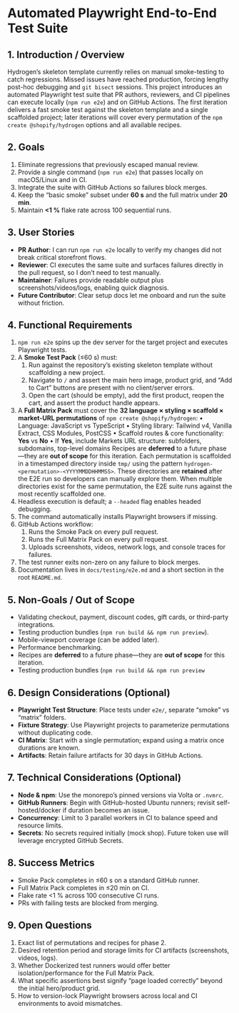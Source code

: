 # Automated Playwright End-to-End Test Suite

## 1. Introduction / Overview
Hydrogen’s skeleton template currently relies on manual smoke-testing to catch regressions. Missed issues have reached production, forcing lengthy post-hoc debugging and `git bisect` sessions. This project introduces an automated Playwright test suite that PR authors, reviewers, and CI pipelines can execute locally (`npm run e2e`) and on GitHub Actions. The first iteration delivers a fast smoke test against the skeleton template and a single scaffolded project; later iterations will cover every permutation of the `npm create @shopify/hydrogen` options and all available recipes.

## 2. Goals
1. Eliminate regressions that previously escaped manual review.
2. Provide a single command (`npm run e2e`) that passes locally on macOS/Linux and in CI.
3. Integrate the suite with GitHub Actions so failures block merges.
4. Keep the “basic smoke” subset under **60 s** and the full matrix under **20 min**.
5. Maintain **<1 %** flake rate across 100 sequential runs.

## 3. User Stories
* **PR Author**: I can run `npm run e2e` locally to verify my changes did not break critical storefront flows.
* **Reviewer**: CI executes the same suite and surfaces failures directly in the pull request, so I don’t need to test manually.
* **Maintainer**: Failures provide readable output plus screenshots/videos/logs, enabling quick diagnosis.
* **Future Contributor**: Clear setup docs let me onboard and run the suite without friction.

## 4. Functional Requirements
1. `npm run e2e` spins up the dev server for the target project and executes Playwright tests.
2. A **Smoke Test Pack** (≤60 s) must:
   1. Run against the repository’s existing skeleton template without scaffolding a new project.
   2. Navigate to `/` and assert the main hero image, product grid, and “Add to Cart” buttons are present with no client/server errors.
   3. Open the cart (should be empty), add the first product, reopen the cart, and assert the product handle appears.
3. A **Full Matrix Pack** must cover the **32 language × styling × scaffold × market-URL permutations** of `npm create @shopify/hydrogen`:
   • Language: JavaScript vs TypeScript
   • Styling library: Tailwind v4, Vanilla Extract, CSS Modules, PostCSS
   • Scaffold routes & core functionality: **Yes** vs **No**
       • If **Yes**, include Markets URL structure: subfolders, subdomains, top-level domains
   Recipes are **deferred** to a future phase—they are **out of scope** for this iteration. Each permutation is scaffolded in a timestamped directory inside `tmp/` using the pattern `hydrogen-<permutation>-<YYYYMMDDHHMMSS>`. These directories are **retained** after the E2E run so developers can manually explore them. When multiple directories exist for the same permutation, the E2E suite runs against the most recently scaffolded one.
4. Headless execution is default; a `--headed` flag enables headed debugging.
5. The command automatically installs Playwright browsers if missing.
6. GitHub Actions workflow:
   1. Runs the Smoke Pack on every pull request.
   2. Runs the Full Matrix Pack on every pull request.
   3. Uploads screenshots, videos, network logs, and console traces for failures.
7. The test runner exits non-zero on any failure to block merges.
8. Documentation lives in `docs/testing/e2e.md` and a short section in the root `README.md`.

## 5. Non-Goals / Out of Scope
* Validating checkout, payment, discount codes, gift cards, or third-party integrations.
* Testing production bundles (`npm run build && npm run preview`).
* Mobile-viewport coverage (can be added later).
* Performance benchmarking.
* Recipes are **deferred** to a future phase—they are **out of scope** for this iteration.
* Testing production bundles (`npm run build && npm run preview`

## 6. Design Considerations (Optional)
* **Playwright Test Structure**: Place tests under `e2e/`, separate “smoke” vs “matrix” folders.
* **Fixture Strategy**: Use Playwright projects to parameterize permutations without duplicating code.
* **CI Matrix**: Start with a single permutation; expand using a matrix once durations are known.
* **Artifacts**: Retain failure artifacts for 30 days in GitHub Actions.

## 7. Technical Considerations (Optional)
* **Node & npm**: Use the monorepo’s pinned versions via Volta or `.nvmrc`.
* **GitHub Runners**: Begin with GitHub-hosted Ubuntu runners; revisit self-hosted/docker if duration becomes an issue.
* **Concurrency**: Limit to 3 parallel workers in CI to balance speed and resource limits.
* **Secrets**: No secrets required initially (mock shop). Future token use will leverage encrypted GitHub Secrets.

## 8. Success Metrics
* Smoke Pack completes in ≤60 s on a standard GitHub runner.
* Full Matrix Pack completes in ≤20 min on CI.
* Flake rate <1 % across 100 consecutive CI runs.
* PRs with failing tests are blocked from merging.

## 9. Open Questions
1. Exact list of permutations and recipes for phase 2.
2. Desired retention period and storage limits for CI artifacts (screenshots, videos, logs).
3. Whether Dockerized test runners would offer better isolation/performance for the Full Matrix Pack.
4. What specific assertions best signify “page loaded correctly” beyond the initial hero/product grid.
5. How to version-lock Playwright browsers across local and CI environments to avoid mismatches.
